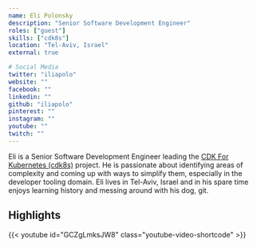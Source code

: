 ```yaml
---
name: Eli Polonsky
description: "Senior Software Development Engineer"
roles: ["guest"]
skills: ["cdk8s"]
location: "Tel-Aviv, Israel"
external: true

# Social Media 
twitter: "iliapolo"
website: ""
facebook: ""
linkedin: ""
github: "iliapolo"
pinterest: ""
instagram: ""
youtube: ""
twitch: ""
---
```


<!-- markdownlint-disable MD041-->
Eli is a Senior Software Development Engineer leading the [CDK For Kubernetes (cdk8s)](https://cdk8s.io/) project. He is passionate about identifying areas of complexity and coming up with ways to simplify them, especially in the developer tooling domain. Eli lives in Tel-Aviv, Israel and in his spare time enjoys learning history and messing around with his dog, git.

<!--more-->

## Highlights

{{< youtube id="GCZgLmksJW8" class="youtube-video-shortcode" >}}
